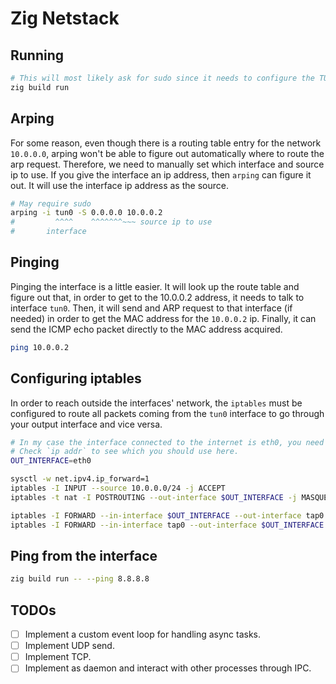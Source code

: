 # Zig Netstack

## Running

```sh
# This will most likely ask for sudo since it needs to configure the TUN device.
zig build run
```

## Arping

For some reason, even though there is a routing table entry for the network `10.0.0.0`, arping won't be able to figure out automatically where to route the arp request. Therefore, we need to manually set which interface and source ip to use. If you give the interface an ip address, then `arping` can figure it out. It will use the interface ip address as the source.

```sh
# May require sudo
arping -i tun0 -S 0.0.0.0 10.0.0.2
#         ^^^^    ^^^^^^^~~~ source ip to use
#       interface
```

## Pinging

Pinging the interface is a little easier. It will look up the route table and figure out that, in order to get to the 10.0.0.2 address, it needs to talk to interface `tun0`. Then, it will send and ARP request to that interface (if needed) in order to get the MAC address for the `10.0.0.2` ip. Finally, it can send the ICMP echo packet directly to the MAC address acquired.

```sh
ping 10.0.0.2
```

## Configuring iptables

In order to reach outside the interfaces' network, the `iptables` must be configured to route all packets coming from the `tun0` interface to go through your output interface and vice versa.

```sh
# In my case the interface connected to the internet is eth0, you need to use yours.
# Check `ip addr` to see which you should use here.
OUT_INTERFACE=eth0

sysctl -w net.ipv4.ip_forward=1
iptables -I INPUT --source 10.0.0.0/24 -j ACCEPT
iptables -t nat -I POSTROUTING --out-interface $OUT_INTERFACE -j MASQUERADE

iptables -I FORWARD --in-interface $OUT_INTERFACE --out-interface tap0 -j ACCEPT
iptables -I FORWARD --in-interface tap0 --out-interface $OUT_INTERFACE -j ACCEPT
```

## Ping from the interface

```sh
zig build run -- --ping 8.8.8.8
```

## TODOs

- [ ] Implement a custom event loop for handling async tasks.
- [ ] Implement UDP send.
- [ ] Implement TCP.
- [ ] Implement as daemon and interact with other processes through IPC.
